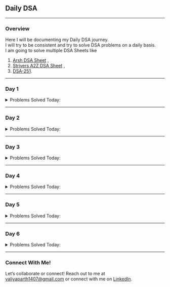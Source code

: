 ## Daily DSA

---

### Overview
Here I will be documenting my Daily DSA journey.<br>
I will try to be consistent and try to solve DSA problems on a daily basis.<br>
I am going to solve multiple DSA Sheets like 
1. [Arsh DSA Sheet](https://www.proelevate.in/dsa-practice/arsh-dsa-sheet) ,
2. [Strivers A2Z DSA Sheet](https://takeuforward.org/strivers-a2z-dsa-course/strivers-a2z-dsa-course-sheet-2) ,
3. [DSA-251](https://www.propeers.in/roadmaps/657d7e45e3609127743ec629).

---

### Day 1
<details>
  <summary>Problems Solved Today:</summary>
  
  - [Remove Duplicates from Sorted Array](https://leetcode.com/problems/remove-duplicates-from-sorted-array) {1, 2}
  - [Best Time to Buy and Sell Stock](https://leetcode.com/problems/best-time-to-buy-and-sell-stock) {1}
  - [Check if Array Is Sorted and Rotated](https://leetcode.com/problems/check-if-array-is-sorted-and-rotated) {2}
  - [Second largest element in the array](https://www.naukri.com/code360/problems/second-largest-element-in-the-array_873375) {3}
  - [Rotate array](https://www.naukri.com/code360/problems/rotate-array_1230543) {3}
</details>

---

### Day 2
<details>
  <summary>Problems Solved Today:</summary>

  - [Two Sum](https://leetcode.com/problems/two-sum/description/) {1}
  - [Move Zeroes](https://leetcode.com/problems/move-zeroes/description/) {1}
  - [Valid Parentheses](https://leetcode.com/problems/valid-parentheses/description/) {1}
  - [Duplicate Character in String](https://www.geeksforgeeks.org/print-all-the-duplicates-in-the-input-string/) {1}
  - [Find the Index of the First Occurrence in a String](https://leetcode.com/problems/find-the-index-of-the-first-occurrence-in-a-string/description/) {1}
</details>

--- 

### Day 3
<details>
  <summary>Problems Solved Today:</summary>
  
  - [Non-Decreasing Array](https://www.naukri.com/code360/problems/non-decreasing-array_699920?utm_source=youtube&utm_medium=affiliate&utm_campaign=parikh_youtube) {3}
  - [Equilibrium Index](https://www.naukri.com/code360/problems/equilibrium-index_893014) {3}
  - [Longest Common Prefix](https://leetcode.com/problems/longest-common-prefix/description/) {1}
  - [Sort Colors](https://leetcode.com/problems/sort-colors/) {1}
  - [Set Matrix Zeroes](https://leetcode.com/problems/set-matrix-zeroes/description/) {1}
  - [Find All Duplicates in an Array](https://leetcode.com/problems/find-all-duplicates-in-an-array/description/) {1}

</details>

---

### Day 4
<details>
  <summary>Problems Solved Today:</summary>

  - [3 Sum](https://leetcode.com/problems/3sum/) {1}
  - [Subarray Sums Divisible by K](https://leetcode.com/problems/subarray-sums-divisible-by-k/description/) {1}
  - [Maximum Product of Three Numbers](https://leetcode.com/problems/maximum-product-of-three-numbers/description/) {1}
  - [First Missing Positive](https://www.naukri.com/code360/problems/first-missing-positive_699946) {3}
</details>  

---

### Day 5
<details>
  <summary>Problems Solved Today:</summary>

  - [Container With Most Water](https://leetcode.com/problems/container-with-most-water/description/) {1}
  - [Product Array Puzzle](https://geeksforgeeks.org/problems/product-array-puzzle4525/1) {1}
</details>

--- 

### Day 6
<details>
  <summary>Problems Solved Today:</summary>

  - [Chocolate Distribution](https://www.geeksforgeeks.org/problems/chocolate-distribution-problem3825/1) {1}
  - [Jump Game](https://leetcode.com/problems/jump-game/) {1}
  - [Excel Sheet Column Title](https://leetcode.com/problems/excel-sheet-column-title/description/) {1}
  - [Ceiling in a sorted array](https://www.geeksforgeeks.org/ceiling-in-a-sorted-array/) {1}

</details>

---

### Connect With Me!
Let’s collaborate or connect! Reach out to me at valiyaparth1407@gmail.com or connect with me on [LinkedIn](www.linkedin.com/in/parthvaliya).



